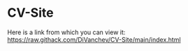 # CV-Site
Here is a link from which you can view it: https://raw.githack.com/DiVanchev/CV-Site/main/index.html
